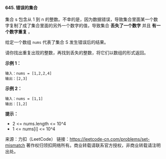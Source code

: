 #### 645. 错误的集合

集合 s 包含从 1 到 n 的整数。不幸的是，因为数据错误，导致集合里面某一个数字复制了成了集合里面的另外一个数字的值，导致集合 **丢失了一个数字** 并且 **有一个数字重复** 。

给定一个数组 `nums` 代表了集合 S 发生错误后的结果。

请你找出重复出现的整数，再找到丢失的整数，将它们以数组的形式返回。


**示例 1：**

```
输入：nums = [1,2,2,4]
输出：[2,3]
```
**示例 2：**

```
输入：nums = [1,1]
输出：[1,2]
```


**提示：**

 + 2 <= nums.length <= 10^4
 + 1 <= nums[i] <= 10^4

来源：力扣（LeetCode）
链接：https://leetcode-cn.com/problems/set-mismatch
著作权归领扣网络所有。商业转载请联系官方授权，非商业转载请注明出处。